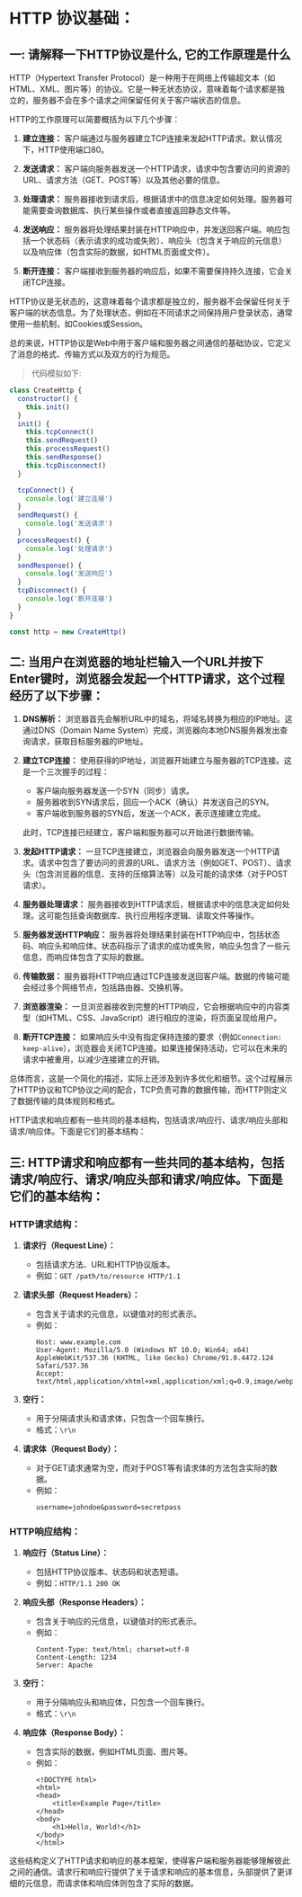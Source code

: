 # HTTP 协议基础：
## 一: 请解释一下HTTP协议是什么, 它的工作原理是什么
HTTP（Hypertext Transfer Protocol）是一种用于在网络上传输超文本（如HTML、XML、图片等）的协议。它是一种无状态协议，意味着每个请求都是独立的，服务器不会在多个请求之间保留任何关于客户端状态的信息。

HTTP的工作原理可以简要概括为以下几个步骤：

1. **建立连接：** 客户端通过与服务器建立TCP连接来发起HTTP请求。默认情况下，HTTP使用端口80。

2. **发送请求：** 客户端向服务器发送一个HTTP请求，请求中包含要访问的资源的URL、请求方法（GET、POST等）以及其他必要的信息。

3. **处理请求：** 服务器接收到请求后，根据请求中的信息决定如何处理。服务器可能需要查询数据库、执行某些操作或者直接返回静态文件等。

4. **发送响应：** 服务器将处理结果封装在HTTP响应中，并发送回客户端。响应包括一个状态码（表示请求的成功或失败）、响应头（包含关于响应的元信息）以及响应体（包含实际的数据，如HTML页面或文件）。

5. **断开连接：** 客户端接收到服务器的响应后，如果不需要保持持久连接，它会关闭TCP连接。

HTTP协议是无状态的，这意味着每个请求都是独立的，服务器不会保留任何关于客户端的状态信息。为了处理状态，例如在不同请求之间保持用户登录状态，通常使用一些机制，如Cookies或Session。

总的来说，HTTP协议是Web中用于客户端和服务器之间通信的基础协议，它定义了消息的格式、传输方式以及双方的行为规范。

> 代码模拟如下: 

```js
class CreateHttp {
  constructor() {
    this.init()
  }
  init() {
    this.tcpConnect()
    this.sendRequest()
    this.processRequest()
    this.sendResponse()
    this.tcpDisconnect()
  }

  tcpConnect() {
    console.log('建立连接')
  }
  sendRequest() {
    console.log('发送请求')
  }
  processRequest() {
    console.log('处理请求')
  }
  sendResponse() {
    console.log('发送响应')
  }
  tcpDisconnect() {
    console.log('断开连接')
  }
}

const http = new CreateHttp()

```

## 二: 当用户在浏览器的地址栏输入一个URL并按下Enter键时，浏览器会发起一个HTTP请求，这个过程经历了以下步骤：

1. **DNS解析：** 浏览器首先会解析URL中的域名，将域名转换为相应的IP地址。这通过DNS（Domain Name System）完成，浏览器向本地DNS服务器发出查询请求，获取目标服务器的IP地址。

2. **建立TCP连接：** 使用获得的IP地址，浏览器开始建立与服务器的TCP连接。这是一个三次握手的过程：
   - 客户端向服务器发送一个SYN（同步）请求。
   - 服务器收到SYN请求后，回应一个ACK（确认）并发送自己的SYN。
   - 客户端收到服务器的SYN后，发送一个ACK，表示连接建立完成。

   此时，TCP连接已经建立，客户端和服务器可以开始进行数据传输。

3. **发起HTTP请求：** 一旦TCP连接建立，浏览器会向服务器发送一个HTTP请求。请求中包含了要访问的资源的URL、请求方法（例如GET、POST）、请求头（包含浏览器的信息、支持的压缩算法等）以及可能的请求体（对于POST请求）。

4. **服务器处理请求：** 服务器接收到HTTP请求后，根据请求中的信息决定如何处理。这可能包括查询数据库、执行应用程序逻辑、读取文件等操作。

5. **服务器发送HTTP响应：** 服务器将处理结果封装在HTTP响应中，包括状态码、响应头和响应体。状态码指示了请求的成功或失败，响应头包含了一些元信息，而响应体包含了实际的数据。

6. **传输数据：** 服务器将HTTP响应通过TCP连接发送回客户端。数据的传输可能会经过多个网络节点，包括路由器、交换机等。

7. **浏览器渲染：** 一旦浏览器接收到完整的HTTP响应，它会根据响应中的内容类型（如HTML、CSS、JavaScript）进行相应的渲染，将页面呈现给用户。

8. **断开TCP连接：** 如果响应头中没有指定保持连接的要求（例如`Connection: keep-alive`），浏览器会关闭TCP连接。如果连接保持活动，它可以在未来的请求中被重用，以减少连接建立的开销。

总体而言，这是一个简化的描述，实际上还涉及到许多优化和细节。这个过程展示了HTTP协议和TCP协议之间的配合，TCP负责可靠的数据传输，而HTTP则定义了数据传输的具体规则和格式。

HTTP请求和响应都有一些共同的基本结构，包括请求/响应行、请求/响应头部和请求/响应体。下面是它们的基本结构：

## 三: HTTP请求和响应都有一些共同的基本结构，包括请求/响应行、请求/响应头部和请求/响应体。下面是它们的基本结构：
### HTTP请求结构：

1. **请求行（Request Line）：**
   - 包括请求方法、URL和HTTP协议版本。
   - 例如：`GET /path/to/resource HTTP/1.1`

2. **请求头部（Request Headers）：**
   - 包含关于请求的元信息，以键值对的形式表示。
   - 例如：
     ```
     Host: www.example.com
     User-Agent: Mozilla/5.0 (Windows NT 10.0; Win64; x64) AppleWebKit/537.36 (KHTML, like Gecko) Chrome/91.0.4472.124 Safari/537.36
     Accept: text/html,application/xhtml+xml,application/xml;q=0.9,image/webp,image/apng,*/*;q=0.8
     ```

3. **空行：**
   - 用于分隔请求头和请求体，只包含一个回车换行。
   - 格式：`\r\n`

4. **请求体（Request Body）：**
   - 对于GET请求通常为空，而对于POST等有请求体的方法包含实际的数据。
   - 例如：
     ```
     username=johndoe&password=secretpass
     ```

### HTTP响应结构：

1. **响应行（Status Line）：**
   - 包括HTTP协议版本、状态码和状态短语。
   - 例如：`HTTP/1.1 200 OK`

2. **响应头部（Response Headers）：**
   - 包含关于响应的元信息，以键值对的形式表示。
   - 例如：
     ```
     Content-Type: text/html; charset=utf-8
     Content-Length: 1234
     Server: Apache
     ```

3. **空行：**
   - 用于分隔响应头和响应体，只包含一个回车换行。
   - 格式：`\r\n`

4. **响应体（Response Body）：**
   - 包含实际的数据，例如HTML页面、图片等。
   - 例如：
     ```
     <!DOCTYPE html>
     <html>
     <head>
         <title>Example Page</title>
     </head>
     <body>
         <h1>Hello, World!</h1>
     </body>
     </html>
     ```

这些结构定义了HTTP请求和响应的基本框架，使得客户端和服务器能够理解彼此之间的通信。请求行和响应行提供了关于请求和响应的基本信息，头部提供了更详细的元信息，而请求体和响应体则包含了实际的数据。